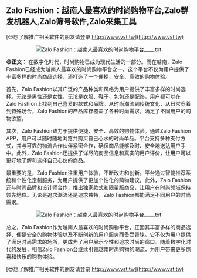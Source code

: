 ## **Zalo Fashion：越南人最喜欢的时尚购物平台,Zalo群发机器人,Zalo筛号软件,Zalo采集工具**

[😍想了解推广相关软件的朋友请登录 http://www.vst.tw](http://www.vst.tw)

 <center><img src="https://vst.tw/MP4/tuiguang/png/5.png" alt="Zalo Fashion：越南人最喜欢的时尚购物平台____.txt"></center>

**😄正文：**
在数字化时代，时尚购物已成为现代生活的一部分。而在越南，Zalo Fashion已经成为越南人最喜欢的时尚购物平台之一。这个平台不仅为用户提供了丰富多样的时尚商品选择，还打造了一个便捷、安全、高效的购物体验。

首先，Zalo Fashion以其广泛的产品种类和风格为用户提供了丰富多样的时尚选择。无论是男性还是女性，无论是衣服、鞋子、包包还是配饰，用户都可以在Zalo Fashion上找到自己喜爱的款式和品牌。从时尚潮流到传统文化，从日常穿着到特殊场合，Zalo Fashion的产品库存覆盖了各种时尚需求，满足了不同用户的购物欲望。

其次，Zalo Fashion致力于提供便捷、安全、高效的购物体验。通过Zalo Fashion APP，用户可以随时随地浏览并购买自己心水的时尚单品。平台支持多种支付方式，并与可靠的物流合作伙伴紧密合作，确保商品能够及时、安全地送达用户手中。此外，Zalo Fashion还提供了详尽的商品信息和真实的用户评价，让用户可以更好地了解和选择自己心仪的商品。

最重要的是，Zalo Fashion注重用户体验，不断改进和创新。平台通过智能推荐系统和个性化定制服务，为用户提供了更加个性化的购物建议。此外，Zalo Fashion还与时尚品牌和设计师合作，推出独家款式和限量版商品，让用户在时尚领域保持领先地位。无论是追求潮流还是追求独特，Zalo Fashion都能满足不同用户的时尚需求。

 <center><img src="https://vst.tw/MP4/tuiguang/png/5.png" alt="Zalo Fashion：越南人最喜欢的时尚购物平台____.txt"></center>

总之，Zalo Fashion作为越南人最喜欢的时尚购物平台，正因其丰富多样的商品选择、便捷安全的购物体验以及不断创新的用户服务而备受青睐。它不仅为用户提供了满足时尚需求的场所，更成为了用户展示个性和追求时尚的窗口。随着数字化时代的发展，相信Zalo Fashion会继续引领越南时尚购物的潮流，为用户带来更多惊喜和快乐的购物体验。

[😍想了解推广相关软件的朋友请登录 http://www.vst.tw](http://www.vst.tw)



